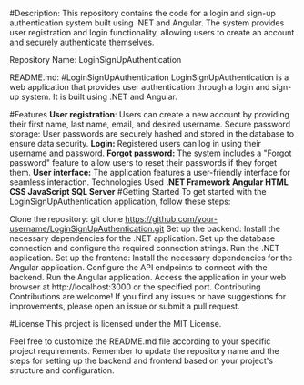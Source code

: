 #Description:
This repository contains the code for a login and sign-up authentication system built using .NET and Angular. The system provides user registration and login functionality, allowing users to create an account and securely authenticate themselves.

Repository Name: LoginSignUpAuthentication

README.md:
#LoginSignUpAuthentication
LoginSignUpAuthentication is a web application that provides user authentication through a login and sign-up system. It is built using .NET and Angular.

#Features
**User registration**: Users can create a new account by providing their first name, last name, email, and desired username.
Secure password storage: User passwords are securely hashed and stored in the database to ensure data security.
**Login:** Registered users can log in using their username and password.
**Forgot password:** The system includes a "Forgot password" feature to allow users to reset their passwords if they forget them.
**User interface:** The application features a user-friendly interface for seamless interaction.
Technologies Used
**.NET Framework
Angular
HTML
CSS
JavaScript
SQL Server**
#Getting Started
To get started with the LoginSignUpAuthentication application, follow these steps:

Clone the repository: git clone https://github.com/your-username/LoginSignUpAuthentication.git
Set up the backend:
Install the necessary dependencies for the .NET application.
Set up the database connection and configure the required connection strings.
Run the .NET application.
Set up the frontend:
Install the necessary dependencies for the Angular application.
Configure the API endpoints to connect with the backend.
Run the Angular application.
Access the application in your web browser at http://localhost:3000 or the specified port.
Contributing
Contributions are welcome! If you find any issues or have suggestions for improvements, please open an issue or submit a pull request.

#License
This project is licensed under the MIT License.

Feel free to customize the README.md file according to your specific project requirements. Remember to update the repository name and the steps for setting up the backend and frontend based on your project's structure and configuration.
